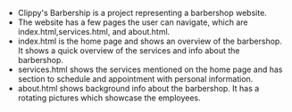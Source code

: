 - Clippy's Barbership is a project representing a barbershop website. 
- The website has a few pages the user can navigate, which are index.html,services.html, and about.html.
- index.html is the home page and shows an overview of the barbershop. It shows a quick overview of the services and info about the barbershop.
- services.html shows the services mentioned on the home page and has section to schedule and appointment with personal information.
- about.html shows background info about the barbershop. It has a rotating pictures which showcase the employees.
